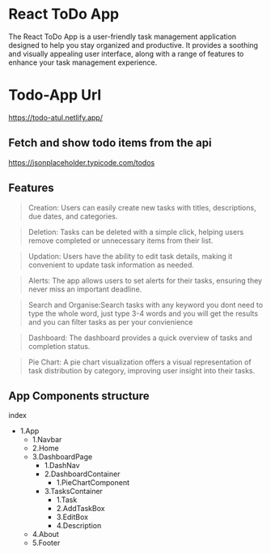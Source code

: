 # React ToDo App
The React ToDo App is a user-friendly task management application designed to help you stay organized and productive. It provides a soothing and visually appealing user interface, along with a range of features to enhance your task management experience.

# Todo-App Url
https://todo-atul.netlify.app/

## Fetch and show todo items from the api
https://jsonplaceholder.typicode.com/todos

## Features
> Creation: Users can easily create new tasks with titles, descriptions, due dates, and categories.

> Deletion: Tasks can be deleted with a simple click, helping users remove completed or unnecessary items from their list.

> Updation: Users have the ability to edit task details, making it convenient to update task information as needed.

> Alerts: The app allows users to set alerts for their tasks, ensuring they never miss an important deadline.

>Search and Organise:Search tasks with any keyword you dont need to type the whole word, just type 3-4 words and you will get the results and you can filter tasks as per your convienience 

> Dashboard: The dashboard provides a quick overview of tasks and completion status.

> Pie Chart: A pie chart visualization offers a visual representation of task distribution by category, improving user insight into their tasks.

## App Components structure
   index
   - 1.App
     - 1.Navbar
     - 2.Home
     - 3.DashboardPage
        - 1.DashNav
        - 2.DashboardContainer
            - 1.PieChartComponent
        - 3.TasksContainer
            - 1.Task
            - 2.AddTaskBox
            - 3.EditBox
            - 4.Description
     - 4.About
     - 5.Footer